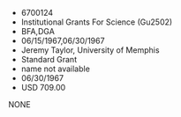 * 6700124
* Institutional Grants For Science (Gu2502)
* BFA,DGA
* 06/15/1967,06/30/1967
* Jeremy Taylor, University of Memphis
* Standard Grant
*   name not available
* 06/30/1967
* USD 709.00

NONE